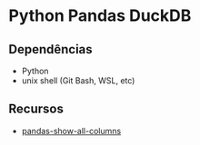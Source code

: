 # Python Pandas DuckDB

## Dependências

- Python
- unix shell (Git Bash, WSL, etc)

## Recursos

- [pandas-show-all-columns](https://builtin.com/data-science/pandas-show-all-columns)
